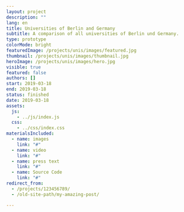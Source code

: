 ```yaml
---
layout: project
description: ""
lang: en
title: Universities of Berlin and Germany
subtitle: A comparison of all universities of Berlin und Germany.
type: prototype
colorMode: bright
featuredImage: /projects/unis/images/featured.jpg
thumbnail: /projects/unis/images/thumbnail.jpg
heroImage: /projects/unis/images/hero.jpg
visible: true
featured: false
authors: []
start: 2019-03-18
end: 2019-03-18
status: finished
date: 2019-03-18
assets:
  js:
    - ../js/index.js
  css:
    - ../css/index.css
materialsIncluded:
  - name: images
    link: "#"
  - name: video
    link: "#"
  - name: press text
    link: "#"
  - name: Source Code
    link: "#"
redirect_from:
  - /projects/123456789/
  - /old-site-path/my-amazing-post/

---
```

